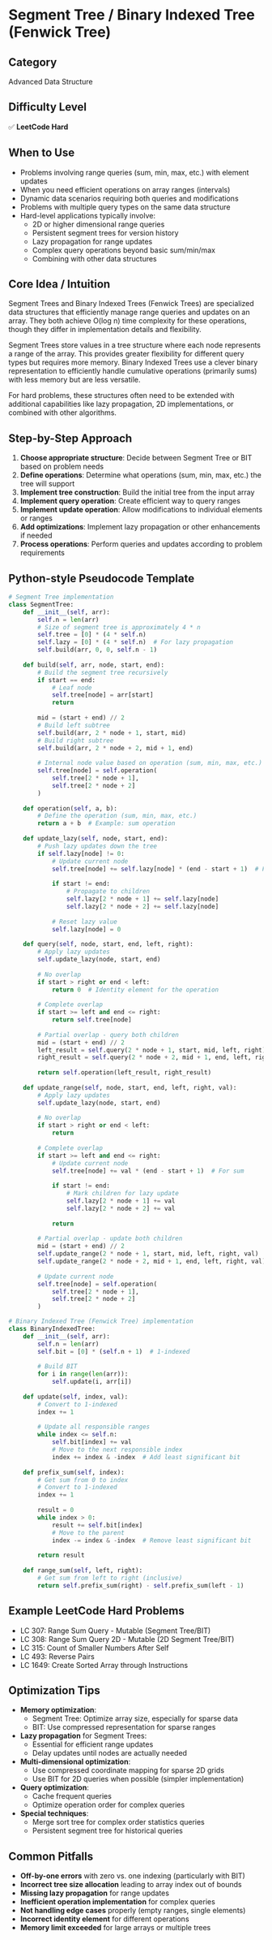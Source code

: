 # Segment Tree / Binary Indexed Tree (Fenwick Tree)

## Category
Advanced Data Structure

## Difficulty Level
✅ **LeetCode Hard**

## When to Use
- Problems involving range queries (sum, min, max, etc.) with element updates
- When you need efficient operations on array ranges (intervals)
- Dynamic data scenarios requiring both queries and modifications
- Problems with multiple query types on the same data structure
- Hard-level applications typically involve:
  - 2D or higher dimensional range queries
  - Persistent segment trees for version history
  - Lazy propagation for range updates
  - Complex query operations beyond basic sum/min/max
  - Combining with other data structures

## Core Idea / Intuition
Segment Trees and Binary Indexed Trees (Fenwick Trees) are specialized data structures that efficiently manage range queries and updates on an array. They both achieve O(log n) time complexity for these operations, though they differ in implementation details and flexibility.

Segment Trees store values in a tree structure where each node represents a range of the array. This provides greater flexibility for different query types but requires more memory. Binary Indexed Trees use a clever binary representation to efficiently handle cumulative operations (primarily sums) with less memory but are less versatile.

For hard problems, these structures often need to be extended with additional capabilities like lazy propagation, 2D implementations, or combined with other algorithms.

## Step-by-Step Approach
1. **Choose appropriate structure**: Decide between Segment Tree or BIT based on problem needs
2. **Define operations**: Determine what operations (sum, min, max, etc.) the tree will support
3. **Implement tree construction**: Build the initial tree from the input array
4. **Implement query operation**: Create efficient way to query ranges
5. **Implement update operation**: Allow modifications to individual elements or ranges
6. **Add optimizations**: Implement lazy propagation or other enhancements if needed
7. **Process operations**: Perform queries and updates according to problem requirements

## Python-style Pseudocode Template
```python
# Segment Tree implementation
class SegmentTree:
    def __init__(self, arr):
        self.n = len(arr)
        # Size of segment tree is approximately 4 * n
        self.tree = [0] * (4 * self.n)
        self.lazy = [0] * (4 * self.n)  # For lazy propagation
        self.build(arr, 0, 0, self.n - 1)
    
    def build(self, arr, node, start, end):
        # Build the segment tree recursively
        if start == end:
            # Leaf node
            self.tree[node] = arr[start]
            return
        
        mid = (start + end) // 2
        # Build left subtree
        self.build(arr, 2 * node + 1, start, mid)
        # Build right subtree
        self.build(arr, 2 * node + 2, mid + 1, end)
        
        # Internal node value based on operation (sum, min, max, etc.)
        self.tree[node] = self.operation(
            self.tree[2 * node + 1],
            self.tree[2 * node + 2]
        )
    
    def operation(self, a, b):
        # Define the operation (sum, min, max, etc.)
        return a + b  # Example: sum operation
    
    def update_lazy(self, node, start, end):
        # Push lazy updates down the tree
        if self.lazy[node] != 0:
            # Update current node
            self.tree[node] += self.lazy[node] * (end - start + 1)  # For sum
            
            if start != end:
                # Propagate to children
                self.lazy[2 * node + 1] += self.lazy[node]
                self.lazy[2 * node + 2] += self.lazy[node]
            
            # Reset lazy value
            self.lazy[node] = 0
    
    def query(self, node, start, end, left, right):
        # Apply lazy updates
        self.update_lazy(node, start, end)
        
        # No overlap
        if start > right or end < left:
            return 0  # Identity element for the operation
        
        # Complete overlap
        if start >= left and end <= right:
            return self.tree[node]
        
        # Partial overlap - query both children
        mid = (start + end) // 2
        left_result = self.query(2 * node + 1, start, mid, left, right)
        right_result = self.query(2 * node + 2, mid + 1, end, left, right)
        
        return self.operation(left_result, right_result)
    
    def update_range(self, node, start, end, left, right, val):
        # Apply lazy updates
        self.update_lazy(node, start, end)
        
        # No overlap
        if start > right or end < left:
            return
        
        # Complete overlap
        if start >= left and end <= right:
            # Update current node
            self.tree[node] += val * (end - start + 1)  # For sum
            
            if start != end:
                # Mark children for lazy update
                self.lazy[2 * node + 1] += val
                self.lazy[2 * node + 2] += val
            
            return
        
        # Partial overlap - update both children
        mid = (start + end) // 2
        self.update_range(2 * node + 1, start, mid, left, right, val)
        self.update_range(2 * node + 2, mid + 1, end, left, right, val)
        
        # Update current node
        self.tree[node] = self.operation(
            self.tree[2 * node + 1],
            self.tree[2 * node + 2]
        )

# Binary Indexed Tree (Fenwick Tree) implementation
class BinaryIndexedTree:
    def __init__(self, arr):
        self.n = len(arr)
        self.bit = [0] * (self.n + 1)  # 1-indexed
        
        # Build BIT
        for i in range(len(arr)):
            self.update(i, arr[i])
    
    def update(self, index, val):
        # Convert to 1-indexed
        index += 1
        
        # Update all responsible ranges
        while index <= self.n:
            self.bit[index] += val
            # Move to the next responsible index
            index += index & -index  # Add least significant bit
    
    def prefix_sum(self, index):
        # Get sum from 0 to index
        # Convert to 1-indexed
        index += 1
        
        result = 0
        while index > 0:
            result += self.bit[index]
            # Move to the parent
            index -= index & -index  # Remove least significant bit
        
        return result
    
    def range_sum(self, left, right):
        # Get sum from left to right (inclusive)
        return self.prefix_sum(right) - self.prefix_sum(left - 1)
```

## Example LeetCode Hard Problems
- LC 307: Range Sum Query - Mutable (Segment Tree/BIT)
- LC 308: Range Sum Query 2D - Mutable (2D Segment Tree/BIT)
- LC 315: Count of Smaller Numbers After Self
- LC 493: Reverse Pairs
- LC 1649: Create Sorted Array through Instructions

## Optimization Tips
- **Memory optimization**:
  - Segment Tree: Optimize array size, especially for sparse data
  - BIT: Use compressed representation for sparse ranges
- **Lazy propagation** for Segment Trees:
  - Essential for efficient range updates
  - Delay updates until nodes are actually needed
- **Multi-dimensional optimization**:
  - Use compressed coordinate mapping for sparse 2D grids
  - Use BIT for 2D queries when possible (simpler implementation)
- **Query optimization**:
  - Cache frequent queries
  - Optimize operation order for complex queries
- **Special techniques**:
  - Merge sort tree for complex order statistics queries
  - Persistent segment tree for historical queries

## Common Pitfalls
- **Off-by-one errors** with zero vs. one indexing (particularly with BIT)
- **Incorrect tree size allocation** leading to array index out of bounds
- **Missing lazy propagation** for range updates
- **Inefficient operation implementation** for complex queries
- **Not handling edge cases** properly (empty ranges, single elements)
- **Incorrect identity element** for different operations
- **Memory limit exceeded** for large arrays or multiple trees
